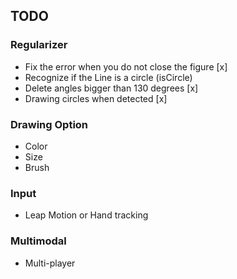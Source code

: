 ## TODO

### Regularizer

- Fix the error when you do not close the figure [x]
- Recognize if the Line is a circle (isCircle)
- Delete angles bigger than 130 degrees [x]
- Drawing circles when detected [x]

### Drawing Option

- Color
- Size
- Brush

### Input

- Leap Motion or Hand tracking

### Multimodal

- Multi-player
